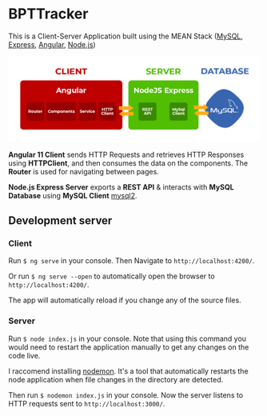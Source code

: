 # BPTTracker

This is a Client-Server Application built using the MEAN Stack ([MySQL](), [Express](https://github.com/expressjs/express), [Angular](https://github.com/angular/angular), [Node.js](https://github.com/nodejs/node))

![App Architecture](https://github.com/KamilLancow/BPT-Tracker/blob/master/architecture.jpg?raw=true)

**Angular 11 Client** sends HTTP Requests and retrieves HTTP Responses using **HTTPClient**, and then consumes the data on the components. The **Router** is used for navigating between pages.

**Node.js Express Server** exports a **REST API** & interacts with **MySQL Database** using **MySQL Client** [mysql2](https://github.com/sidorares/node-mysql2).

## Development server

### Client

Run `$ ng serve` in your console. Then Navigate to `http://localhost:4200/`.

Or run `$ ng serve --open` to automatically open the browser to `http://localhost:4200/`.

The app will automatically reload if you change any of the source files.

### Server

Run `$ node index.js` in your console. Note that using this command you would need to restart the application manually to get any changes on the code live.

I raccomend installing [nodemon](https://github.com/remy/nodemon). It's a tool that automatically restarts the node application when file changes in the directory are detected.

Then run `$ nodemon index.js` in your console. Now the server listens to HTTP requests sent to `http://localhost:3000/`.
